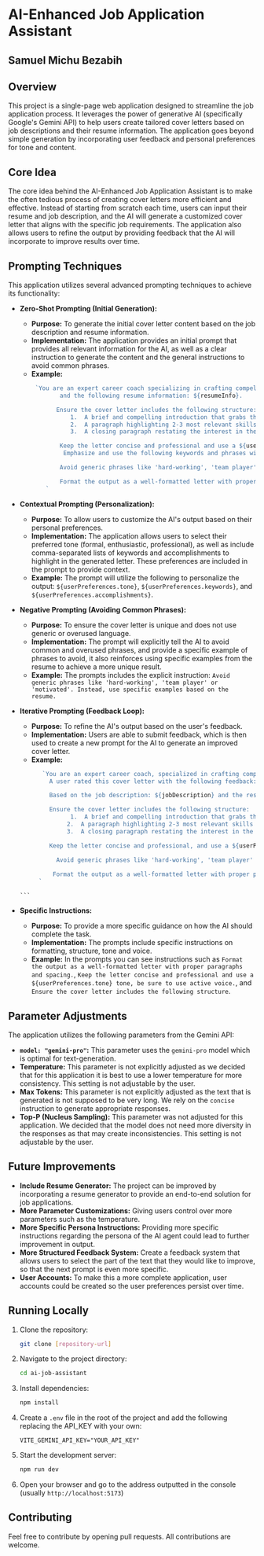# AI-Enhanced Job Application Assistant

## Samuel Michu Bezabih

## Overview

This project is a single-page web application designed to streamline the job application process. It leverages the power of generative AI (specifically Google's Gemini API) to help users create tailored cover letters based on job descriptions and their resume information. The application goes beyond simple generation by incorporating user feedback and personal preferences for tone and content.

## Core Idea

The core idea behind the AI-Enhanced Job Application Assistant is to make the often tedious process of creating cover letters more efficient and effective. Instead of starting from scratch each time, users can input their resume and job description, and the AI will generate a customized cover letter that aligns with the specific job requirements. The application also allows users to refine the output by providing feedback that the AI will incorporate to improve results over time.

## Prompting Techniques

This application utilizes several advanced prompting techniques to achieve its functionality:

*   **Zero-Shot Prompting (Initial Generation):**
    *   **Purpose:** To generate the initial cover letter content based on the job description and resume information.
    *   **Implementation:** The application provides an initial prompt that provides all relevant information for the AI, as well as a clear instruction to generate the content and the general instructions to avoid common phrases.
    *   **Example:**
        ```javascript
         `You are an expert career coach specializing in crafting compelling cover letters. Generate a cover letter based on the following job description: ${jobDescription} 
                and the following resume information: ${resumeInfo}. 

               Ensure the cover letter includes the following structure: 
                   1.  A brief and compelling introduction that grabs the reader's attention.
                   2.  A paragraph highlighting 2-3 most relevant skills and experiences for this specific job using examples from the resume.
                   3.  A closing paragraph restating the interest in the position and a call to action to the reader. 

                Keep the letter concise and professional and use a ${userPreferences.tone} tone, be sure to use active voice. 
                 Emphasize and use the following keywords and phrases within the letter: ${userPreferences.keywords}.  Be sure to highlight the following accomplishments: ${userPreferences.accomplishments}.

                Avoid generic phrases like 'hard-working', 'team player' or 'motivated'. Instead, use specific examples based on the resume.

                Format the output as a well-formatted letter with proper paragraphs and spacing.
            `
        ```

*   **Contextual Prompting (Personalization):**
    *   **Purpose:** To allow users to customize the AI's output based on their personal preferences.
    *   **Implementation:** The application allows users to select their preferred tone (formal, enthusiastic, professional), as well as include comma-separated lists of keywords and accomplishments to highlight in the generated letter. These preferences are included in the prompt to provide context.
    *   **Example:** The prompt will utilize the following to personalize the output: `${userPreferences.tone}`, `${userPreferences.keywords}`, and `${userPreferences.accomplishments}`.
*  **Negative Prompting (Avoiding Common Phrases):**
     *  **Purpose:** To ensure the cover letter is unique and does not use generic or overused language.
     *   **Implementation:** The prompt will explicitly tell the AI to avoid common and overused phrases, and provide a specific example of phrases to avoid, it also reinforces using specific examples from the resume to achieve a more unique result.
     *   **Example:** The prompts includes the explicit instruction: `Avoid generic phrases like 'hard-working', 'team player' or 'motivated'. Instead, use specific examples based on the resume.`
*   **Iterative Prompting (Feedback Loop):**
    *   **Purpose:** To refine the AI's output based on the user's feedback.
    *   **Implementation:** Users are able to submit feedback, which is then used to create a new prompt for the AI to generate an improved cover letter.
    *    **Example:**
         ```javascript
            `You are an expert career coach, specialized in crafting compelling cover letters. Analyze the following cover letter: ${coverLetter}. 
              A user rated this cover letter with the following feedback: ${feedback}.

              Based on the job description: ${jobDescription} and the resume information: ${resumeInfo}, generate an improved version of the cover letter that integrates the user's feedback. 

              Ensure the cover letter includes the following structure:
                    1.  A brief and compelling introduction that grabs the reader's attention.
                   2.  A paragraph highlighting 2-3 most relevant skills and experiences for this specific job using examples from the resume.
                   3.  A closing paragraph restating the interest in the position and a call to action to the reader.

              Keep the letter concise and professional, and use a ${userPreferences.tone} tone, be sure to use active voice. Emphasize and integrate these keywords and phrases: ${userPreferences.keywords}. Be sure to highlight the following accomplishments: ${userPreferences.accomplishments}.

                Avoid generic phrases like 'hard-working', 'team player' or 'motivated'. Instead, use specific examples based on the resume.
                
               Format the output as a well-formatted letter with proper paragraphs and spacing.
           `
        ```
  * **Specific Instructions:**
     *  **Purpose:** To provide a more specific guidance on how the AI should complete the task.
     *   **Implementation:** The prompts include specific instructions on formatting, structure, tone and voice.
     *   **Example:** In the prompts you can see instructions such as `Format the output as a well-formatted letter with proper paragraphs and spacing.`, `Keep the letter concise and professional and use a ${userPreferences.tone} tone, be sure to use active voice.`, and  `Ensure the cover letter includes the following structure`.

## Parameter Adjustments

The application utilizes the following parameters from the Gemini API:

*   **`model: "gemini-pro"`:** This parameter uses the `gemini-pro` model which is optimal for text-generation.
*   **Temperature:**  This parameter is not explicitly adjusted as we decided that for this application it is best to use a lower temperature for more consistency. This setting is not adjustable by the user.
*  **Max Tokens:** This parameter is not explicitly adjusted as the text that is generated is not supposed to be very long. We rely on the `concise` instruction to generate appropriate responses.
*   **Top-P (Nucleus Sampling):** This parameter was not adjusted for this application. We decided that the model does not need more diversity in the responses as that may create inconsistencies. This setting is not adjustable by the user.

## Future Improvements

*   **Include Resume Generator:** The project can be improved by incorporating a resume generator to provide an end-to-end solution for job applications.
*   **More Parameter Customizations:** Giving users control over more parameters such as the temperature.
*   **More Specific Persona Instructions:** Providing more specific instructions regarding the persona of the AI agent could lead to further improvement in output.
*   **More Structured Feedback System:** Create a feedback system that allows users to select the part of the text that they would like to improve, so that the next prompt is even more specific.
*   **User Accounts:** To make this a more complete application, user accounts could be created so the user preferences persist over time.

## Running Locally

1.  Clone the repository:

    ```bash
    git clone [repository-url]
    ```

2.  Navigate to the project directory:

    ```bash
    cd ai-job-assistant
    ```

3.  Install dependencies:

    ```bash
    npm install
    ```

4.  Create a `.env` file in the root of the project and add the following replacing the API_KEY with your own:

    ```
    VITE_GEMINI_API_KEY="YOUR_API_KEY"
    ```

5.  Start the development server:

    ```bash
    npm run dev
    ```

6.  Open your browser and go to the address outputted in the console (usually `http://localhost:5173`)

## Contributing

Feel free to contribute by opening pull requests. All contributions are welcome.